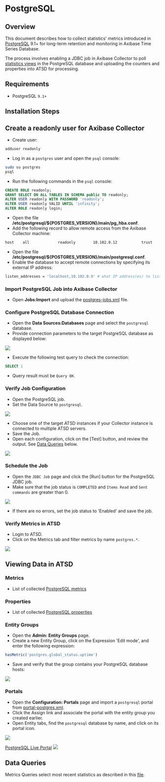 # PostgreSQL

## Overview

This document describes how to collect statistics' metrics introduced in [PostgreSQL](http://www.mysql.com/) 9.1+ for long-term retention and monitoring in Axibase Time Series Database.

The process involves enabling a JDBC job in Axibase Collector to poll [statistics views](https://www.postgresql.org/docs/9.1/static/monitoring-stats.html) in the PostgreSQL database and uploading the counters and properties into ATSD for processing.

## Requirements

* PostgreSQL `9.1+`

## Installation Steps

## Create a readonly user for Axibase Collector

* Create user:

```sh
adduser readonly
```

* Log in as a `postgres` user and open the `psql` console:

```sh
sudo su postgres
psql
```

* Run the following commands in the `psql` console:

```sql
CREATE ROLE readonly;
GRANT SELECT ON ALL TABLES IN SCHEMA public TO readonly;
ALTER USER readonly WITH PASSWORD 'readonly';
ALTER USER readonly VALID UNTIL 'infinity';
ALTER ROLE readonly login;
```

* Open the file **/etc/postgresql/${POSTGRES_VERSION}/main/pg_hba.conf**.
* Add the following record to allow remote access from the Axibase Collector machine:

```txt
host    all             readonly        10.102.0.12           trust
```

* Open the file **/etc/postgresql/${POSTGRES_VERSION}/main/postgresql.conf**.
* Enable the database to accept remote connections by specifying its external IP address:

```sh
listen_addresses = 'localhost,10.102.0.9' # what IP address(es) to listen on;
```

### Import PostgreSQL Job into Axibase Collector

* Open **Jobs:Import** and upload the [postgres-jobs.xml](postgres-jobs.xml) file.

### Configure PostgreSQL Database Connection

* Open the **Data Sources:Databases** page and select the `postgresql` database.
* Provide connection parameters to the target PostgreSQL database as displayed below:

![](images/postgres-datasource.png)

* Execute the following test query to check the connection:

```SQL
SELECT 1
```

* Query result must be `Query OK`.

### Verify Job Configuration

* Open the PostgreSQL job.
* Set the Data Source to `postgresql`.

![](images/postgres-jdbc-job.png)

* Choose one of the target ATSD instances if your Collector instance is connected to multiple ATSD servers.
* Save the Job.
* Open each configuration, click on the [Test] button, and review the output. See [Data Queries](#data-queries) below.

![](images/test_result.png)

### Schedule the Job

* Open the `JDBC Job` page and click the [Run] button for the PostgreSQL JDBC job.
* Make sure that the job status is `COMPLETED` and `Items Read` and `Sent commands` are greater than 0.

![](images/test_run.png)

* If there are no errors, set the job status to 'Enabled' and save the job.

### Verify Metrics in ATSD

* Login to ATSD.
* Click on the Metrics tab and filter metrics by name `postgres.*`.

![](images/postgres-metrics.png)

## Viewing Data in ATSD

### Metrics

* List of collected [PostgreSQL metrics](metric-list.md)

### Properties

* List of collected [PostgreSQL properties](properties-list.md)

### Entity Groups

* Open the **Admin: Entity Groups** page.
* Create a new Entity Group, click on the Expression 'Edit mode', and enter the following expression:

```javascript
hasMetric('postgres.global_status.uptime')
```

* Save and verify that the group contains your PostgreSQL database hosts:

![](images/postgres-entity-group.png)

### Portals

* Open the **Configuration: Portals** page and import a `postgresql` portal from [portal-postgres.xml](portal-postgres.xml).
* Click the Assign link and associate the portal with the entity group you created earlier.
* Open Entity tabs, find the `postgresql` database by name, and click on its portal icon.

![](images/postgres-portal-icon.png)

[PostgreSQL Live Portal](http://apps.axibase.com/chartlab/070b4941)
![](images/postgres-portal.png)

## Data Queries

Metrics Queries select most recent statistics as described in this [file](data-queries.md).
